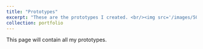 ```yaml
---
title: "Prototypes"
excerpt: "These are the prototypes I created. <br/><img src='/images/500x300.png'>"
collection: portfolio
---
```


This page will contain all my prototypes.